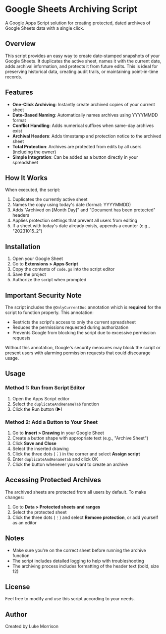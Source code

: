 # Google Sheets Archiving Script

A Google Apps Script solution for creating protected, dated archives of Google Sheets data with a single click.

## Overview

This script provides an easy way to create date-stamped snapshots of your Google Sheets. It duplicates the active sheet, names it with the current date, adds archival information, and protects it from future edits. This is ideal for preserving historical data, creating audit trails, or maintaining point-in-time records.

## Features

- **One-Click Archiving**: Instantly create archived copies of your current sheet
- **Date-Based Naming**: Automatically names archives using YYYYMMDD format
- **Conflict Handling**: Adds numerical suffixes when same-day archives exist
- **Archival Headers**: Adds timestamp and protection notice to the archived sheet
- **Total Protection**: Archives are protected from edits by all users (including the owner)
- **Simple Integration**: Can be added as a button directly in your spreadsheet

## How It Works

When executed, the script:

1. Duplicates the currently active sheet
2. Names the copy using today's date (format: YYYYMMDD)
3. Adds "Archived on [Month Day]" and "Document has been protected" headers
4. Applies protection settings that prevent all users from editing
5. If a sheet with today's date already exists, appends a counter (e.g., "20231015_2")

## Installation

1. Open your Google Sheet
2. Go to **Extensions > Apps Script**
3. Copy the contents of `code.gs` into the script editor
4. Save the project
5. Authorize the script when prompted

## Important Security Note

The script includes the `@OnlyCurrentDoc` annotation which is **required** for the script to function properly. This annotation:
- Restricts the script's access to only the current spreadsheet
- Reduces the permissions requested during authorization
- Prevents Google from blocking the script due to excessive permission requests

Without this annotation, Google's security measures may block the script or present users with alarming permission requests that could discourage usage.

## Usage

### Method 1: Run from Script Editor
1. Open the Apps Script editor
2. Select the `duplicateAndRenameTab` function
3. Click the Run button (▶)

### Method 2: Add a Button to Your Sheet
1. Go to **Insert > Drawing** in your Google Sheet
2. Create a button shape with appropriate text (e.g., "Archive Sheet")
3. Click **Save and Close**
4. Select the inserted drawing
5. Click the three dots (⋮) in the corner and select **Assign script**
6. Enter `duplicateAndRenameTab` and click OK
7. Click the button whenever you want to create an archive

## Accessing Protected Archives

The archived sheets are protected from all users by default. To make changes:
1. Go to **Data > Protected sheets and ranges**
2. Select the protected sheet
3. Click the three dots (⋮) and select **Remove protection**, or add yourself as an editor

## Notes

- Make sure you're on the correct sheet before running the archive function
- The script includes detailed logging to help with troubleshooting
- The archiving process includes formatting of the header text (bold, size 12)

## License

Feel free to modify and use this script according to your needs.

## Author

Created by Luke Morrison
